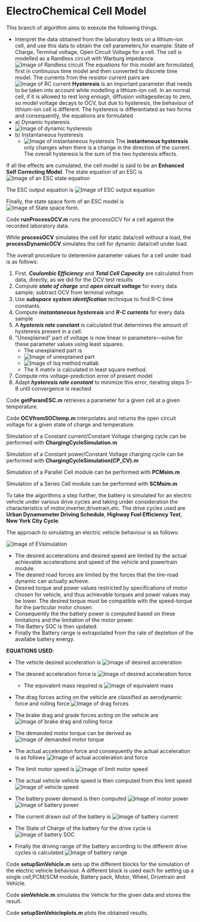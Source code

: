 # ElectroChemical Cell Model

This branch of algorithm aims to exexute the following things.
- Interpret the data obtained from the laboratory tests on a lithium-ion cell, and use this data to obtain the cell parameters,for example: State of Charge, Terminal voltage, Open Circuit Voltage for a cell.
The cell is modelled as a Randless circuit with Warburg impedance.
![Image of Randless circuit ](https://github.com/Ronakj2904/BatteryManagementSystem_Algorithm_usingMatlab/blob/master/images/randlesscircuit.JPG)
The equations for this model are formulated, first in continuous time model and then converted to discrete time model.
The currents from the resistor current pairs are 
![Image of RC current ](https://github.com/Ronakj2904/BatteryManagementSystem_Algorithm_usingMatlab/blob/master/images/resistor_current.JPG)
**Hysteresis** is an important parameter that needs to be taken into account while modelling a lithium-ion cell. In an normal cell, if it is allowed to rest long enough, diffusion voltagesdecay to zero, so model voltage decays to OCV, but due to hysteresis, the behaviour of lithium-ion cell is different.
The hysteresis is differentiated as two forms and consequently, the equations are formulated
- a) Dynamic hysteresis 
- ![Image of dynamic hysteresis](https://github.com/Ronakj2904/BatteryManagementSystem_Algorithm_usingMatlab/blob/master/images/hysteresis.JPG)
- b) Instantaneous hysteresis 
     - ![Image of instantaneous hysteresis](https://github.com/Ronakj2904/BatteryManagementSystem_Algorithm_usingMatlab/blob/master/images/instantaneoushysteresis.JPG)
       The **instantenous hysteresis** only changes when there is a change in the direction of the current.
        The overall hysteresis is the sum of the two hysteresis effects.
 
 If all the effects are cumulated, the cell model is said to be an **Enhanced Self Correcting Model**.
 The state equation of an ESC is 
 ![Image of an ESC state equation](https://github.com/Ronakj2904/BatteryManagementSystem_Algorithm_usingMatlab/blob/master/images/modelequation.JPG)
 
 The ESC output equation is 
 ![Image of ESC output equation](https://github.com/Ronakj2904/BatteryManagementSystem_Algorithm_usingMatlab/blob/master/images/opequation.JPG)
 
 Finally, the state space form of an ESC model is 
 ![Image of State space form](https://github.com/Ronakj2904/BatteryManagementSystem_Algorithm_usingMatlab/blob/master/images/statespaceformofcell.JPG).
 
 Code **runProcessOCV.m** runs the processOCV for a cell against the recorded laboratory data.
 
 While **processOCV** simulates the cell for static data/cell without a load, the **processDynamicOCV** simulates the cell for dynamic data/cell under load.
 
 The overall procedure to deteremine parameter values for a cell under load is as follows:
 1. First, ***Coulombic Efficiency*** and ***Total Cell Capacity*** are calculated from data, directly, as we did for the OCV test results
 2. Compute ***state of charge*** and ***open circuit voltage*** for every data sample; subtract OCV from terminal voltage.
 3. Use ***subspace system identiﬁcation*** technique to ﬁnd R–C time constants.
 4. Compute ***instantaneous hysteresis*** and ***R-C currents*** for every data sample
 5. A ***hystereis rate constant*** is calculated that determines the amount of hysteresis present in a cell.
 6. "Unexplained” part of voltage is now linear in parameters—solve for these parameter values using least squares.
    - The unexplained part is
    - ![Image of unexplained part](https://github.com/Ronakj2904/BatteryManagementSystem_Algorithm_usingMatlab/blob/master/images/unexplainedpart.JPG)
    - ![Image of lsq method matlab](https://github.com/Ronakj2904/BatteryManagementSystem_Algorithm_usingMatlab/blob/master/images/unexplainedpart2.JPG)
    - The X matrix is calculated in least square method.
 7. Compute rms voltage-prediction error of present model
 8. Adapt ***hysteresis rate constant*** to minimize this error, iterating steps 5–8 until convergence is reached

 Code **getParamESC.m** retrieves a parameter for a given cell at a given temperature.
 
 Code **OCVfromSOCtemp.m** interpolates and returns the open circuit voltage for a given state of charge and temperature.
 
 Simulation of a Constant current/Constant Voltage charging cycle can be performed with **ChargingCycleSimulation.m**
 
 Simulation of a Constant power/Constant Voltage charging cycle can be performed with **ChargingCycleSimulation(CP_CV).m**
 
 Simulation of a Parallel Cell module can be performed with **PCMsim.m**
 
 Simulation of a Series Cell module can be performed with **SCMsim.m**
 
 To take the algorithms a step further, the battery is simulated for an electric vehicle under various drive cycles and taking under consideration the characteristics of motor,inverter,drivetrain,etc.
The drive cycles used are **Urban Dynamometer Driving Schedule**, **Highway Fuel Efficiency Test**, **New York City Cycle**.

The approach to simulating an electric vehicle behaviour is as follows:

![Image of EVsimulation](https://github.com/Ronakj2904/BatteryManagementSystem_Algorithm_usingMatlab/blob/master/images/blockdiagram.JPG)

  - The desired accelerations and desired speed are limited by the actual achievable accelerations and speed of the vehicle and powertrain module.
  - The desired road forces are limited by the forces that the tire-road dynamic can actually achieve.
  - Desired torque and power values restricted by speciﬁcations of motor chosen for vehicle, and thus achievable torques and power values may be lower. The desired  torque must be compatible with the speed-torque for the particular motor chosen.
  - Consequently the the battery power is computed based on these limitations and the limitation of the motor power.
  - The Battery SOC is then updated.
  - Finally the Battery range is extrapolated from the rate of depletion of the availabe battery energy.
 
 **EQUATIONS USED**:
 
   - The vehicle desired acceleration is
     ![Image of desired acceleration](https://github.com/Ronakj2904/BatteryManagementSystem_Algorithm_usingMatlab/blob/master/images/desireedacc.JPG)
     
   - The desired acceleration force is
     ![Image of desired acceleration force](https://github.com/Ronakj2904/BatteryManagementSystem_Algorithm_usingMatlab/blob/master/images/desaccforce.JPG)
       - The equivalent mass required is 
         ![Image of equivalent mass](https://github.com/Ronakj2904/BatteryManagementSystem_Algorithm_usingMatlab/blob/master/images/eqmass.JPG)
         
   - The drag forces acting on the vehicle are classified as aerodynamic force and rolling force 
     ![Image of drag forces](https://github.com/Ronakj2904/BatteryManagementSystem_Algorithm_usingMatlab/blob/master/images/dragforces.JPG)
     
   - The brake drag and grade forces acting on the vehicle are
     ![Image of brake drag and rolling force](https://github.com/Ronakj2904/BatteryManagementSystem_Algorithm_usingMatlab/blob/master/images/dragf2.JPG)
     
   - The demanded motor torque can be derived as 
     ![Image of demanded motor torque](https://github.com/Ronakj2904/BatteryManagementSystem_Algorithm_usingMatlab/blob/master/images/desireedacc.JPG)
     
   - The actual acceleration force and consequently the actual acceleration is as follows
     ![Image of actual acceleration and force](https://github.com/Ronakj2904/BatteryManagementSystem_Algorithm_usingMatlab/blob/master/images/accforce.JPG)
     
   - The limit motor speed is 
     ![Image of limit motor speed](https://github.com/Ronakj2904/BatteryManagementSystem_Algorithm_usingMatlab/blob/master/images/motorspeed.JPG)
 
   - The actual vehicle vehicle speed is then computed from this limit speed
     ![Image of vehicle speed](https://github.com/Ronakj2904/BatteryManagementSystem_Algorithm_usingMatlab/blob/master/images/actualspeed.JPG)
     
   - The battery power demand is then computed
     ![Image of motor power](https://github.com/Ronakj2904/BatteryManagementSystem_Algorithm_usingMatlab/blob/master/images/mototrpower.JPG)
     ![Image of battery power](https://github.com/Ronakj2904/BatteryManagementSystem_Algorithm_usingMatlab/blob/master/images/battpower.JPG)
     
   - The current drawn out of the battery is 
     ![Image of battery current](https://github.com/Ronakj2904/BatteryManagementSystem_Algorithm_usingMatlab/blob/master/images/battcurrent.JPG)
     
   - The State of Charge of the battery for the drive cycle is 
     ![Image of battery SOC](https://github.com/Ronakj2904/BatteryManagementSystem_Algorithm_usingMatlab/blob/master/images/battSOC.JPG)
     
   - Finally the driving range of the battery according to the different drive cycles is calculated
     ![Image of battery range](https://github.com/Ronakj2904/BatteryManagementSystem_Algorithm_usingMatlab/blob/master/images/range.JPG)
     
 Code **setupSimVehicle.m** sets up the different blocks for the simulation of the electric vehicle behaviour. A different block is used each for setting up a single cell,PCM/SCM module, Battery pack, Motor, Wheel, Drivetrain and Vehicle.
 
 Code **simVehicle.m** simulates the Vehicle for the given data and stores the result.
 
 Code **setupSimVehicleplots.m** plots the obtained results.
